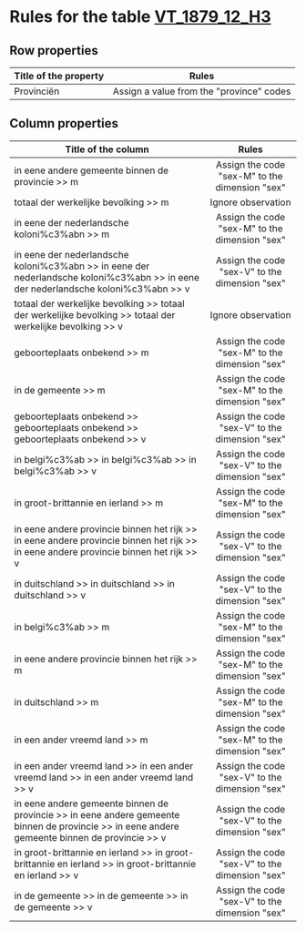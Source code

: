 # Rules for the table [VT_1879_12_H3](https://github.com/cgueret/DataDump/blob/master/xls-marked/VT_1879_12_H3_marked.xls?raw=true)
## Row properties
| Title of the property | Rules |
| --------------------- |:-----:|
| Provinciën | Assign a value from the "province" codes |
## Column properties
| Title of the column | Rules |
| --------------------- |:-----:|
| in eene andere gemeente binnen de provincie >> m | Assign the code "sex-M" to the dimension "sex" |
| totaal der werkelijke bevolking >> m | Ignore observation |
| in eene der nederlandsche koloni%c3%abn >> m | Assign the code "sex-M" to the dimension "sex" |
| in eene der nederlandsche koloni%c3%abn >> in eene der nederlandsche koloni%c3%abn >> in eene der nederlandsche koloni%c3%abn >> v | Assign the code "sex-V" to the dimension "sex" |
| totaal der werkelijke bevolking >> totaal der werkelijke bevolking >> totaal der werkelijke bevolking >> v | Ignore observation |
| geboorteplaats onbekend >> m | Assign the code "sex-M" to the dimension "sex" |
| in de gemeente >> m | Assign the code "sex-M" to the dimension "sex" |
| geboorteplaats onbekend >> geboorteplaats onbekend >> geboorteplaats onbekend >> v | Assign the code "sex-V" to the dimension "sex" |
| in belgi%c3%ab >> in belgi%c3%ab >> in belgi%c3%ab >> v | Assign the code "sex-V" to the dimension "sex" |
| in groot-brittannie en ierland >> m | Assign the code "sex-M" to the dimension "sex" |
| in eene andere provincie binnen het rijk >> in eene andere provincie binnen het rijk >> in eene andere provincie binnen het rijk >> v | Assign the code "sex-V" to the dimension "sex" |
| in duitschland >> in duitschland >> in duitschland >> v | Assign the code "sex-V" to the dimension "sex" |
| in belgi%c3%ab >> m | Assign the code "sex-M" to the dimension "sex" |
| in eene andere provincie binnen het rijk >> m | Assign the code "sex-M" to the dimension "sex" |
| in duitschland >> m | Assign the code "sex-M" to the dimension "sex" |
| in een ander vreemd land >> m | Assign the code "sex-M" to the dimension "sex" |
| in een ander vreemd land >> in een ander vreemd land >> in een ander vreemd land >> v | Assign the code "sex-V" to the dimension "sex" |
| in eene andere gemeente binnen de provincie >> in eene andere gemeente binnen de provincie >> in eene andere gemeente binnen de provincie >> v | Assign the code "sex-V" to the dimension "sex" |
| in groot-brittannie en ierland >> in groot-brittannie en ierland >> in groot-brittannie en ierland >> v | Assign the code "sex-V" to the dimension "sex" |
| in de gemeente >> in de gemeente >> in de gemeente >> v | Assign the code "sex-V" to the dimension "sex" |

